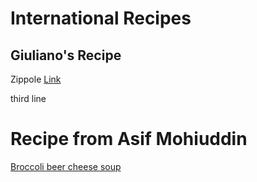 # International Recipes

## Giuliano's Recipe
Zippole
[Link](zippole.md)

third line



# Recipe from Asif Mohiuddin
[Broccoli beer cheese soup](broccoli-beer-cheese-soup.md)

